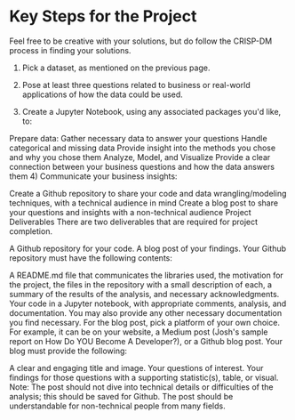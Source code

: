 # Key Steps for the Project
Feel free to be creative with your solutions, but do follow the CRISP-DM process in finding your solutions.

1) Pick a dataset, as mentioned on the previous page.

2) Pose at least three questions related to business or real-world applications of how the data could be used.

3) Create a Jupyter Notebook, using any associated packages you'd like, to:

Prepare data:
Gather necessary data to answer your questions
Handle categorical and missing data
Provide insight into the methods you chose and why you chose them
Analyze, Model, and Visualize
Provide a clear connection between your business questions and how the data answers them
4) Communicate your business insights:

Create a Github repository to share your code and data wrangling/modeling techniques, with a technical audience in mind
Create a blog post to share your questions and insights with a non-technical audience
Project Deliverables
There are two deliverables that are required for project completion.

A Github repository for your code.
A blog post of your findings.
Your Github repository must have the following contents:

A README.md file that communicates the libraries used, the motivation for the project, the files in the repository with a small description of each, a summary of the results of the analysis, and necessary acknowledgments.
Your code in a Jupyter notebook, with appropriate comments, analysis, and documentation.
You may also provide any other necessary documentation you find necessary.
For the blog post, pick a platform of your own choice. For example, it can be on your website, a Medium post (Josh's sample report on How Do YOU Become A Developer?), or a Github blog post. Your blog must provide the following:

A clear and engaging title and image.
Your questions of interest.
Your findings for those questions with a supporting statistic(s), table, or visual.
Note: The post should not dive into technical details or difficulties of the analysis; this should be saved for Github. The post should be understandable for non-technical people from many fields.
